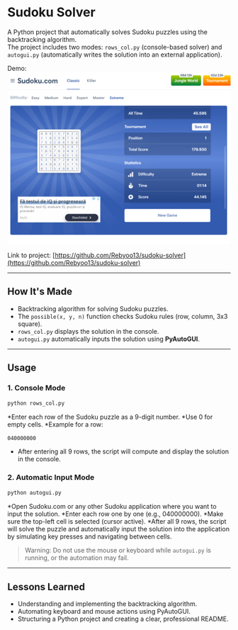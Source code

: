 # Sudoku Solver 

A Python project that automatically solves Sudoku puzzles using the backtracking algorithm.  
The project includes two modes: `rows_col.py` (console-based solver) and `autogui.py` (automatically writes the solution into an external application).  

Demo:  
![Sudoku Screenshot](ss3.png)  

Link to project: [https://github.com/Rebyoo13/sudoku-solver](https://github.com/Rebyoo13/sudoku-solver)

---

## How It's Made
- Backtracking algorithm for solving Sudoku puzzles.  
- The `possible(x, y, n)` function checks Sudoku rules (row, column, 3x3 square).  
- `rows_col.py` displays the solution in the console.  
- `autogui.py` automatically inputs the solution using **PyAutoGUI**.
---

## Usage

### 1. Console Mode
```bash
python rows_col.py
````

*Enter each row of the Sudoku puzzle as a 9-digit number.
*Use 0 for empty cells.
*Example for a row:

```
040000000
```

* After entering all 9 rows, the script will compute and display the solution in the console.

### 2. Automatic Input Mode

```bash
python autogui.py
```

*Open Sudoku.com or any other Sudoku application where you want to input the solution.
*Enter each row one by one (e.g., 040000000).
*Make sure the top-left cell is selected (cursor active).
*After all 9 rows, the script will solve the puzzle and automatically input the solution into the application by simulating key presses and navigating between cells.
> Warning: Do not use the mouse or keyboard while `autogui.py` is running, or the automation may fail.
---

## Lessons Learned

* Understanding and implementing the backtracking algorithm.
* Automating keyboard and mouse actions using PyAutoGUI.
* Structuring a Python project and creating a clear, professional README.

````
